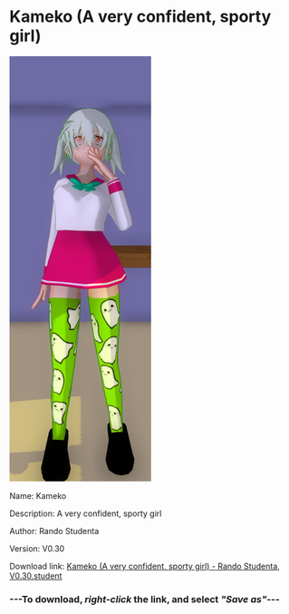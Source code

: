 # Kameko (A very confident, sporty girl)

<img src = "https://raw.githubusercontent.com/Arbiter1223/Daigaku-Gurashi-Custom-Students/master/Students/Files/Kameko%20(A%20very%20confident%2C%20sporty%20girl).png">

Name: Kameko

Description: A very confident, sporty girl

Author: Rando Studenta

Version: V0.30

Download link: <a href="https://raw.githubusercontent.com/Arbiter1223/Daigaku-Gurashi-Custom-Students/master/Students/Files/Kameko%20(A%20very%20confident%2C%20sporty%20girl)%20-%20Rando%20Studenta%2C%20V0.30.student">Kameko (A very confident, sporty girl) - Rando Studenta, V0.30.student</a>

### ---**To download, _right-click_ the link, and select _"Save as"_**---
